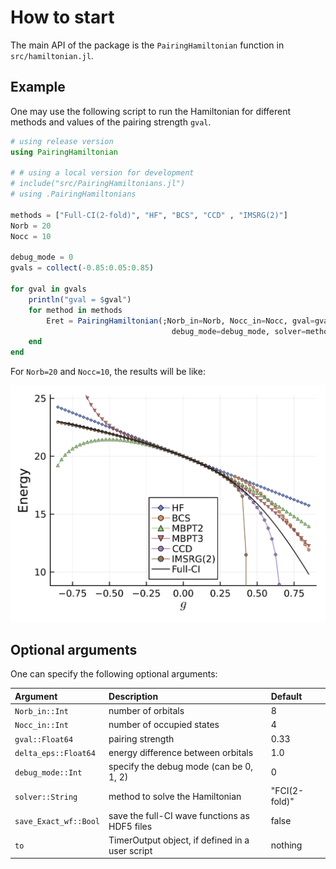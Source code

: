 # How to start 

The main API of the package is the `PairingHamiltonian` function in `src/hamiltonian.jl`.

## Example

One may use the following script to run the Hamiltonian for different methods and values of the pairing strength `gval`.

```julia
# using release version
using PairingHamiltonian

# # using a local version for development
# include("src/PairingHamiltonians.jl")
# using .PairingHamiltonians

methods = ["Full-CI(2-fold)", "HF", "BCS", "CCD" , "IMSRG(2)"]
Norb = 20
Nocc = 10 

debug_mode = 0
gvals = collect(-0.85:0.05:0.85)

for gval in gvals
    println("gval = $gval")
    for method in methods
        Eret = PairingHamiltonian(;Norb_in=Norb, Nocc_in=Nocc, gval=gval,
                                    debug_mode=debug_mode, solver=method)
    end
end
```

For `Norb=20` and `Nocc=10`, the results will be like:

![](Energies_Norb20_Nocc10.png)


## Optional arguments

One can specify the following optional arguments:

| Argument | Description | Default |
|:---------|:------------|:--------|
| `Norb_in::Int` | number of orbitals | 8 |
| `Nocc_in::Int` | number of occupied states | 4 |
| `gval::Float64` | pairing strength | 0.33 |
| `delta_eps::Float64` | energy difference between orbitals | 1.0 |
| `debug_mode::Int` | specify the debug mode (can be 0, 1, 2) | 0 |
| `solver::String` | method to solve the Hamiltonian | "FCI(2-fold)" |
| `save_Exact_wf::Bool` | save the full-CI wave functions as HDF5 files | false |
| `to` | TimerOutput object, if defined in a user script | nothing |
